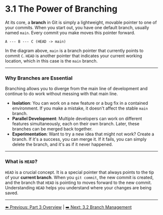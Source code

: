 # 3.1 The Power of Branching

At its core, a **branch** in Git is simply a lightweight, movable pointer to one of your commits. When you start out, you have one default branch, usually named `main`. Every commit you make moves this pointer forward.

```
A --- B --- C (HEAD -> main)
```

In the diagram above, `main` is a branch pointer that currently points to commit `C`. `HEAD` is another pointer that indicates your current working location, which in this case is the `main` branch.

---
### Why Branches are Essential

Branching allows you to diverge from the main line of development and continue to do work without messing with that main line.

* **Isolation**: You can work on a new feature or a bug fix in a contained environment. If you make a mistake, it doesn't affect the stable `main` branch.
* **Parallel Development**: Multiple developers can work on different features simultaneously, each on their own branch. Later, these branches can be merged back together.
* **Experimentation**: Want to try a new idea that might not work? Create a branch. If it's a success, you can merge it. If it fails, you can simply delete the branch, and it's as if it never happened.

---
### What is `HEAD`?

`HEAD` is a crucial concept. It is a special pointer that always points to the tip of your **current branch**. When you `git commit`, the new commit is created, and the branch that `HEAD` is pointing to moves forward to the new commit. Understanding `HEAD` helps you understand where your changes are being saved.

---
[⬅️ Previous: Part 3 Overview](README.md) | [➡️ Next: 3.2 Branch Management](3.2-branch-management.md)
